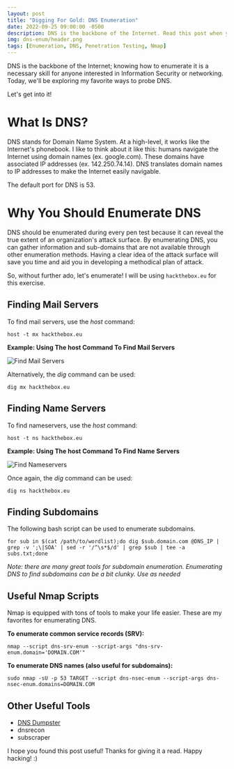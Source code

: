```yaml
---
layout: post
title: "Digging For Gold: DNS Enumeration"
date: 2022-09-25 09:00:00 -0500
description: DNS is the backbone of the Internet. Read this post when you're ready to up your DNS enumeration skills! 
img: dns-enum/header.png
tags: [Enumeration, DNS, Penetration Testing, Nmap]
---
```

DNS is the backbone of the Internet; knowing how to enumerate it is a necessary skill for anyone interested in Information Security or networking. Today, we'll be exploring my favorite ways to probe DNS. 

Let's get into it!

# What Is DNS?
DNS stands for Domain Name System. At a high-level, it works like the Internet's phonebook. I like to think about it like this: humans navigate the Internet using domain names (ex. google.com). These domains have associated IP addresses (ex. 142.250.74.14). DNS translates domain names to IP addresses to make the Internet easily navigable.

The default port for DNS is 53.

# Why You Should Enumerate DNS
DNS should be enumerated during every pen test because it can reveal the true extent of an organization's attack surface. By enumerating DNS, you can gather information and sub-domains that are not available through other enumeration methods. Having a clear idea of the attack surface will save you time and aid you in developing a methodical plan of attack.

So, without further ado, let's enumerate! I will be using `hackthebox.eu` for this exercise.


## Finding Mail Servers 
To find mail servers, use the *host* command:
```console
host -t mx hackthebox.eu
```

**Example: Using The host Command To Find Mail Servers**

![Find Mail Servers]({{site.baseurl}}/assets/img/dns-enum/find_mail_servers.png)

Alternatively, the *dig* command can be used:
```console
dig mx hackthebox.eu
```

## Finding Name Servers 
To find nameservers, use the *host* command:
```console
host -t ns hackthebox.eu
```

**Example: Using The host Command To Find Name Servers**

![Find Nameservers]({{site.baseurl}}/assets/img/dns-enum/find_nameservers.png)

Once again, the *dig* command can be used:
```console
dig ns hackthebox.eu
```

## Finding Subdomains
The following bash script can be used to enumerate subdomains.
```console
for sub in $(cat /path/to/wordlist);do dig $sub.domain.com @DNS_IP | grep -v ';\|SOA' | sed -r '/^\s*$/d' | grep $sub | tee -a subs.txt;done
```

*Note: there are many great tools for subdomain enumeration. Enumerating DNS to find subdomains can be a bit clunky. Use as needed*


## Useful Nmap Scripts
Nmap is equipped with tons of tools to make your life easier. These are my favorites for enumerating DNS.

**To enumerate common service records (SRV):**
```console
nmap --script dns-srv-enum --script-args "dns-srv-enum.domain='DOMAIN.COM'"
```

**To enumerate DNS names (also useful for subdomains):**
```console
sudo nmap -sU -p 53 TARGET --script dns-nsec-enum --script-args dns-nsec-enum.domains=DOMAIN.COM
```

## Other Useful Tools 
- [DNS Dumpster](https://dnsdumpster.com)
- dnsrecon
- subscraper

I hope you found this post useful! Thanks for giving it a read. Happy hacking! :) 

